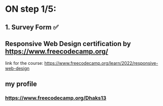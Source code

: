 # ON step 1/5:
 ## 1. Survey Form ✅
 ## Responsive Web Design certification by https://www.freecodecamp.org/

 link for the course: https://www.freecodecamp.org/learn/2022/responsive-web-design 

## my profile
### https://www.freecodecamp.org/Dhaks13
